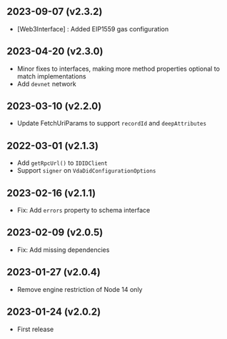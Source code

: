 2023-09-07 (v2.3.2)
-------------------
- [Web3Interface] : Added EIP1559 gas configuration


2023-04-20 (v2.3.0)
-------------------

- Minor fixes to interfaces, making more method properties optional to match implementations
- Add `devnet` network

2023-03-10 (v2.2.0)
-------------------

- Update FetchUriParams to support `recordId` and `deepAttributes`

2022-03-01 (v2.1.3)
-------------------

- Add `getRpcUrl()` to `IDIDClient`
- Support `signer` on `VdaDidConfigurationOptions`

2023-02-16 (v2.1.1)
-------------------

- Fix: Add `errors` property to schema interface

2023-02-09 (v2.0.5)
-------------------

- Fix: Add missing dependencies

2023-01-27 (v2.0.4)
-------------------

- Remove engine restriction of Node 14 only

2023-01-24 (v2.0.2)
-------------------

- First release